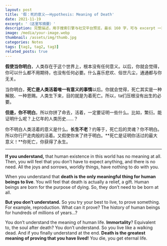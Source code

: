 ```yaml
---
layout: post
title: '假：死的意义——Hypothesis: Meaning of Death'
date: 2021-11-19
excerpt: '（这里写摘要）'
description: 完整描述，用于搜索引擎与社交平台预览，最长 160 字，可与 excerpt 一致
image: /media/your-image.webp
thumbnail: /assets/img/thumb.jpg
categories: Notes
tags: [tag1, tag2, tag3]
related_posts: true
---
```


**假使当你明白**，人类存在于这个世界上，根本没有任何意义。以后，你就会觉得，你可以什么都不用期待，也没有任何必要。什么喜乐悲欢、俗世凡尘，通通都与你无关。

当你明白，**死亡是人类活着唯一有意义的事情**以后。你就会觉得，死亡其实是一种解脱、一种恩赐。人类生下来，目的就是为着死亡。所以，ta们压根没有出生的必要。

**但是，你不明白**。所以你拼了命去，活着，一定要证明一些什么。比如，繁衍。能证明什么呢？上亿年的人类历史……？

你不明白人类活着的意义是什么。**长生不老**？约等于，死亡后的灵魂？你不明白。所以你行尸走肉般的活着。又假使你末了终于明白。**死亡是证明你活过的最大意义！**你死亡，你获得了永生。

---

**If you understand,** that human existence in this world has no meaning at all. Then, you will feel that you don’t have to expect anything, and there is no need. All the joys and sorrows, worldly things, have nothing to do with you.

When you understand that **death is the only meaningful thing for human beings to live**. You will feel that death is actually a relief, a gift. Human beings are born for the purpose of dying. So, they don’t need to be born at all.

**But you don’t understand.** So you try your best to live, to prove something. For example, reproduction. What can it prove? The history of human beings for hundreds of millions of years…?

You don’t understand the meaning of human life. **Immortality**? Equivalent to, the soul after death? You don’t understand. So you live like a walking dead. And if you finally understand at the end. **Death is the greatest meaning of proving that you have lived!** You die, you get eternal life.